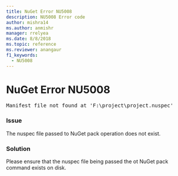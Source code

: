 ```yaml
---
title: NuGet Error NU5008
description: NU5008 Error code
author: mishra14
ms.author: anmishr
manager: rrelyea
ms.date: 8/8/2018
ms.topic: reference
ms.reviewer: anangaur
f1_keywords:
  - NU5008
---
```


# NuGet Error NU5008
<pre>Manifest file not found at 'F:\project\project.nuspec'</pre>

### Issue

The nuspec file passed to NuGet pack operation does not exist.


### Solution

Please ensure that the nuspec file being passed the ot NuGet pack command exists on disk.

